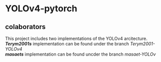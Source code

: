 # YOLOv4-pytorch
## colaborators
This project includes two implementations of the YOLOv4 arcitecture. \
***Terym2001s*** implementation can be found under the branch *Terym2001-YOLOv4* \
***masaets*** implementation can be found uncder the branch *masaet-YOLOv* 
